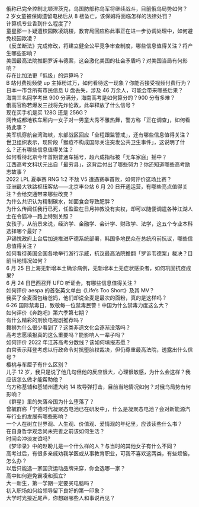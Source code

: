 俄称已完全控制北顿涅茨克，乌国防部称乌军将继续战斗，目前俄乌局势如何？  
2 岁女童被保姆遗留电梯后从 8 楼坠亡，该保姆将面临怎样的法律处罚？  
计算机专业香到什么程度了?  
童星邵一卜疑遭校园欺凌跳楼，教育局回应称此事正在进一步协调处理中，如何避免校园欺凌？  
《反垄断法》完成修改，将建立健全公平竞争审查制度，哪些信息值得关注？将产生哪些影响？  
美国最高法院推翻罗诉韦德案，这会激化美国的社会矛盾吗？对美国当局有何影响？  
存在比加法更「低级」的运算吗？  
B 站付费视频使 up 主掉粉过万，如何看待这一现象？你能否接受视频付费行为？  
日本一市含所有市民信息 U 盘丢失，涉及 46 万余人，可能会带来哪些后果？  
海南三名同学考出 900 分满分，海南高考是如何算分的？900 分有多难？  
俄高官称若爆发三战将先炸伦敦，此举释放了什么信号？  
现在买手机是买 128G 还是 256G？  
网传成都地铁车厢内一女子对一男童大秀不雅热舞，警方称「正在调查」，如何看待此事？  
美军机穿航台湾海峡，东部战区回应「全程跟监警戒」，还有哪些信息值得关注？  
世卫组织表示，现阶段「猴痘不构成国际关注突发公共卫生事件」，这说明了什么？还有哪些信息值得关注？  
如何看待北京今年首期普通车摇号，超六成指标被「无车家庭」摇中？  
江西高考文科状元出自「最穷县」，这背后付出了哪些努力？你还知道哪些高考励志故事？  
2022 LPL 夏季赛 RNG 1:2 不敌 V5 遭遇赛季首败，如何评价这场比赛？  
亚洲最大铁路枢纽客站——北京丰台站 6 月 20 日开通运营，有哪些亮点值得关注？会给交通带来哪些改变？  
为什么共识认为精制碳水，如面食会导致肥胖？  
为什么传闻任我行已死，任盈盈在日月神教没有实权，却可以随便调遣各种江湖人士在令狐冲一路上特别关照？  
女孩子，从前景来说，经济学、金融学、会计学、财政学、法学，这五个专业本科选择哪个最好？  
尹锡悦政府上台后加速推进萨德系统部署，韩国多地民众在总统府前抗议，哪些信息值得关注？  
如何看待美国全国各地举行游行示威，抗议最高法院推翻「罗诉韦德案」裁决？目前当地情况如何？  
6 月 25 日上海无新增本土确诊病例，无新增本土无症状感染者，如何巩固抗疫成果?  
6 月 24 日巴西召开 UFO 听证会，有哪些信息值得关注？  
如何评价 aespa 的首张英文单曲《Life’s Too Short》及其 MV？  
我买了全麦面包给爸妈，他们却说全麦是最次的面粉，真的是这样吗？  
6·26 国际禁毒日，致敬每一位禁毒民警！中国为什么禁毒力度这么大？  
如何评价《奔跑吧》第六季第七期？  
有什么精彩的刑侦电视剧推荐吗？  
舞狮为什么很少看到了？这类非遗文化会逐渐没落吗？  
高考志愿填报真的这么重要吗？能影响人一辈子吗？  
如何评价 2022 年江苏高考分数线？该如何填报志愿？  
白宫表示拜登考虑以行政命令对抗堕胎权裁决，但仍尊重最高法院，透露出什么信号？  
樱桃与车厘子有什么区别？  
儿子 12 岁，我只是说了他几句但他的反应很大，心理很敏感，为什么会这样？我应该怎么做才能帮助他？  
乌方称基辅和基辅州遭大约 14 枚导弹打击，目前当地情况如何？对俄乌局势有何影响？  
《群星》里的失落帝国为什么堕落了？  
曾毓群称「宁德时代凝聚态电池已在研发中」，什么是凝聚态电池？会对新能源汽车行业的发展有哪些影响？  
一个人在树立世界观、人生观、价值观、爱情观的年纪里，应该读些什么书？  
在自身哲学观念尚未完善之前该如何生活？  
时间会冲淡友谊吗?  
《梦华录》中的赵盼儿是一个什么样的人？与当时的其他女子有什么不同？  
高考过后，有很多亲戚劝我学医或从事教育职业，可我不喜欢这两类，有些烦恼，怎么办？  
以后只能选一家国货运动品牌来穿，你会选哪一家？  
高中如何避免霸凌和孤立?  
大一新生，第一学期一定要买电脑吗？  
初入职场如何给领导留下良好的第一印象？  
大学时光接近尾声，你想跟哪些人和事说再见？  
